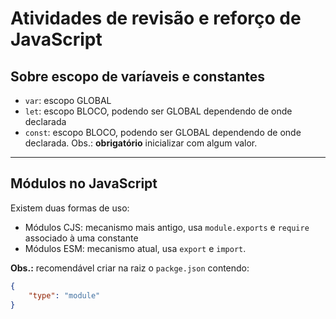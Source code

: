 # Atividades de revisão e reforço de JavaScript

## Sobre escopo de varíaveis e constantes

- `var`: escopo GLOBAL
- `let`: escopo BLOCO, podendo ser GLOBAL dependendo de onde declarada
- `const`: escopo BLOCO, podendo ser GLOBAL dependendo de onde declarada. Obs.:
**obrigatório** inicializar com algum valor.

---

## Módulos no JavaScript

Existem duas formas de uso:

- Módulos CJS: mecanismo mais antigo, usa `module.exports` e `require` associado à uma constante
- Módulos ESM: mecanismo atual, usa `export` e `import`.

**Obs.:** recomendável criar na raiz o `packge.json` contendo:

```json
{
    "type": "module"
}
```